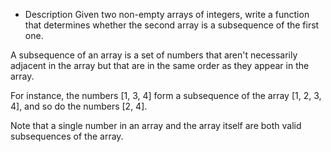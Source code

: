 - Description
  Given two non-empty arrays of integers, write a function that determines whether the second array is a subsequence
  of the first one.

A subsequence of an array is a set of numbers that aren't necessarily adjacent in the array but that are in the same
order as they appear in the array.

For instance, the numbers [1, 3, 4] form a subsequence of the array [1, 2, 3, 4], and so do the numbers [2, 4].

Note that a single number in an array and the array itself are both valid subsequences of the array.
